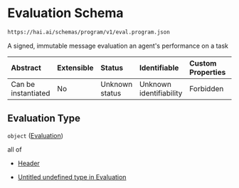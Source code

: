 # Evaluation Schema

```txt
https://hai.ai/schemas/program/v1/eval.program.json
```

A signed, immutable message evaluation an agent's performance on a task

| Abstract            | Extensible | Status         | Identifiable            | Custom Properties | Additional Properties | Access Restrictions | Defined In                                                                                 |
| :------------------ | :--------- | :------------- | :---------------------- | :---------------- | :-------------------- | :------------------ | :----------------------------------------------------------------------------------------- |
| Can be instantiated | No         | Unknown status | Unknown identifiability | Forbidden         | Allowed               | none                | [program.schema.json](../../schemas/program/v1/program.schema.json "open original schema") |

## Evaluation Type

`object` ([Evaluation](program.md))

all of

*   [Header](task-allof-header.md "check type definition")

*   [Untitled undefined type in Evaluation](program-allof-1.md "check type definition")
